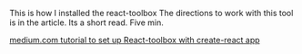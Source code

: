 
This is how I installed the react-toolbox
The directions to work with this tool is in the article.
Its a short read. Five min.

[medium.com tutorial to set up React-toolbox with create-react app][1]

[1]: https://medium.com/@liangchun/using-react-toolbox-with-create-react-app-f4c2a529949
